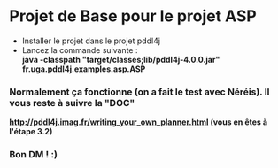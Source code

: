 # Projet de Base pour le projet ASP


- Installer le projet dans le projet pddl4j
- Lancez la commande suivante :
<br> __java -classpath "target/classes;lib/pddl4j-4.0.0.jar" fr.uga.pddl4j.examples.asp.ASP__


### Normalement ça fonctionne (on a fait le test avec Néréis). Il vous reste à suivre la "DOC"
**http://pddl4j.imag.fr/writing_your_own_planner.html (vous en êtes à l'étape 3.2)**
### Bon DM ! :)
